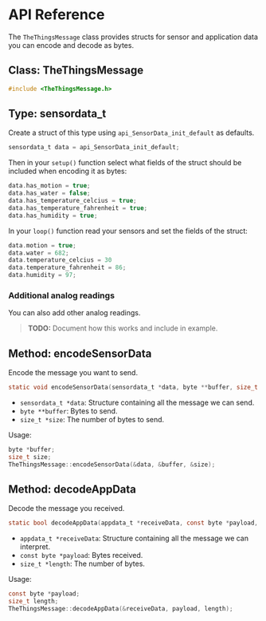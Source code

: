 # API Reference
The `TheThingsMessage` class provides structs for sensor and application data you can encode and decode as bytes.

## Class: TheThingsMessage

```c
#include <TheThingsMessage.h>
```

## Type: sensordata_t

Create a struct of this type using `api_SensorData_init_default` as defaults.

```c
sensordata_t data = api_SensorData_init_default;
```

Then in your `setup()` function select what fields of the struct should be included when encoding it as bytes:

```c
data.has_motion = true;
data.has_water = false;
data.has_temperature_celcius = true;
data.has_temperature_fahrenheit = true;
data.has_humidity = true;
```

In your `loop()` function read your sensors and set the fields of the struct:

```c
data.motion = true;
data.water = 682;
data.temperature_celcius = 30
data.temperature_fahrenheit = 86;
data.humidity = 97;
```

### Additional analog readings

You can also add other analog readings.

> **TODO:** Document how this works and include in example.

## Method: encodeSensorData
Encode the message you want to send.

```c
static void encodeSensorData(sensordata_t *data, byte **buffer, size_t *size);
```

- `sensordata_t *data`: Structure containing all the message we can send.
- `byte **buffer`: Bytes to send.
- `size_t *size`: The number of bytes to send.

Usage:

```c
byte *buffer;
size_t size;
TheThingsMessage::encodeSensorData(&data, &buffer, &size);
```

## Method: decodeAppData
Decode the message you received.

```c
static bool decodeAppData(appdata_t *receiveData, const byte *payload, size_t length);
```

- `appdata_t *receiveData`: Structure containing all the message we can interpret.
- `const byte *payload`: Bytes received.
- `size_t *length`: The number of bytes.

Usage:

```c
const byte *payload;
size_t length;
TheThingsMessage::decodeAppData(&receiveData, payload, length);
```
